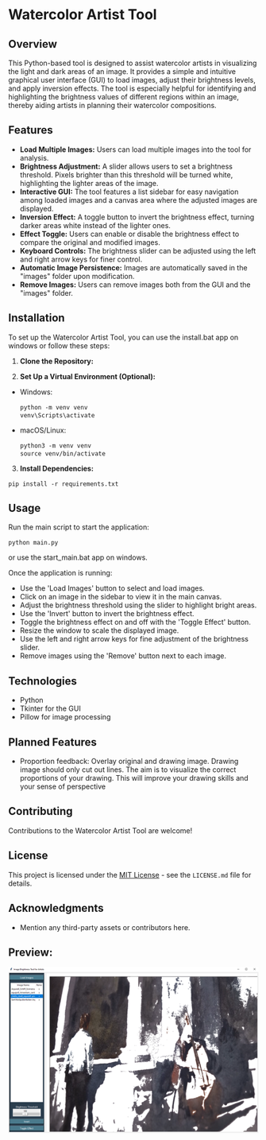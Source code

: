 # Watercolor Artist Tool

## Overview
This Python-based tool is designed to assist watercolor artists in visualizing the light and dark areas of an image. 
It provides a simple and intuitive graphical user interface (GUI) to load images, adjust their brightness levels, and apply inversion effects. 
The tool is especially helpful for identifying and highlighting the brightness values of different regions within an image, 
thereby aiding artists in planning their watercolor compositions.

## Features
- **Load Multiple Images:** Users can load multiple images into the tool for analysis.
- **Brightness Adjustment:** A slider allows users to set a brightness threshold. Pixels brighter than this threshold will be turned white, highlighting the lighter areas of the image.
- **Interactive GUI:** The tool features a list sidebar for easy navigation among loaded images and a canvas area where the adjusted images are displayed.
- **Inversion Effect:** A toggle button to invert the brightness effect, turning darker areas white instead of the lighter ones.
- **Effect Toggle:** Users can enable or disable the brightness effect to compare the original and modified images.
- **Keyboard Controls:** The brightness slider can be adjusted using the left and right arrow keys for finer control.
- **Automatic Image Persistence:** Images are automatically saved in the "images" folder upon modification.
- **Remove Images:** Users can remove images both from the GUI and the "images" folder.

## Installation
To set up the Watercolor Artist Tool, you can use the install.bat app on windows or follow these steps:

1. **Clone the Repository:**

2. **Set Up a Virtual Environment (Optional):**
- Windows:
  ```
  python -m venv venv
  venv\Scripts\activate
  ```
- macOS/Linux:
  ```
  python3 -m venv venv
  source venv/bin/activate
  ```
3. **Install Dependencies:**
  ```
  pip install -r requirements.txt
  ```
## Usage
Run the main script to start the application:
```
python main.py
```
or use the start_main.bat app on windows.

Once the application is running:
- Use the 'Load Images' button to select and load images.
- Click on an image in the sidebar to view it in the main canvas.
- Adjust the brightness threshold using the slider to highlight bright areas.
- Use the 'Invert' button to invert the brightness effect.
- Toggle the brightness effect on and off with the 'Toggle Effect' button.
- Resize the window to scale the displayed image.
- Use the left and right arrow keys for fine adjustment of the brightness slider.
- Remove images using the 'Remove' button next to each image.

## Technologies
- Python
- Tkinter for the GUI
- Pillow for image processing

## Planned Features
- Proportion feedback: Overlay original and drawing image. Drawing image should only cut out lines. 
The aim is to visualize the correct proportions of your drawing. This will improve your drawing skills and your sense of perspective 

## Contributing
Contributions to the Watercolor Artist Tool are welcome! 

## License
This project is licensed under the [MIT License](LICENSE.md) - see the `LICENSE.md` file for details.

## Acknowledgments
- Mention any third-party assets or contributors here.

## Preview:
![Tool Preview](assets/tool_preview.png)
